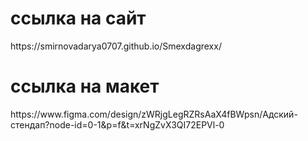 <h1>ссылка на сайт</h1> https://smirnovadarya0707.github.io/Smexdagrexx/
<h1>ссылка на макет</h1> https://www.figma.com/design/zWRjgLegRZRsAaX4fBWpsn/Адский-стендап?node-id=0-1&p=f&t=xrNgZvX3QI72EPVl-0
